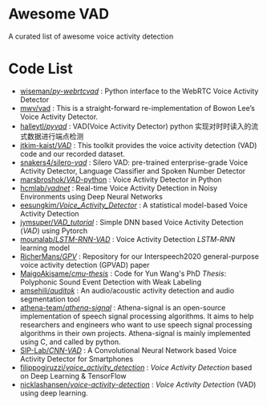 # Awesome VAD

 A curated list of awesome voice activity detection 

# Code List

- [wiseman/*py-webrtcvad*](https://github.com/wiseman/py-webrtcvad) :  Python interface to the WebRTC Voice Activity Detector 
- [mwv/vad](https://github.com/mwv/vad) :  This is a straight-forward re-implementation of Bowon Lee’s Voice Activity Detector.  
- [halleytl/*pyvad*](https://github.com/halleytl/pyvad) :  VAD(Voice Activity Detector) python 实现对时时读入的流式数据进行端点检测 
- [jtkim-kaist/*VAD*](https://github.com/jtkim-kaist/VAD)  :  This toolkit provides the voice activity detection (VAD) code and our recorded dataset. 
- [snakers4/silero-*vad*](https://github.com/snakers4/silero-vad) :  Silero VAD: pre-trained enterprise-grade Voice Activity Detector, Language Classifier and Spoken Number Detector 
- [marsbroshok/*VAD*-python](https://github.com/marsbroshok/VAD-python) :  Voice Activity Detector in Python 
- [hcmlab/*vadnet*](https://github.com/hcmlab/vadnet) :  Real-time Voice Activity Detection in Noisy Environments using Deep Neural Networks 
- [eesungkim/*Voice_Activity_Detector*](https://github.com/eesungkim/Voice_Activity_Detector) :  A statistical model-based Voice Activity Detection 
- [jymsuper/*VAD_tutorial*](https://github.com/jymsuper/VAD_tutorial) :  Simple DNN based Voice Activity Detection (*VAD*) using Pytorch 
- [mounalab/*LSTM-RNN-VAD*](https://github.com/mounalab/LSTM-RNN-VAD) :  Voice Activity Detection *LSTM*-*RNN* learning model 
- [RicherMans/*GPV*](https://github.com/RicherMans/GPV) :  Repository for our Interspeech2020 general-purpose voice activity detection (GPVAD) paper 
- [MaigoAkisame/*cmu-thesis*](https://github.com/MaigoAkisame/cmu-thesis) :  Code for Yun Wang's PhD *Thesis*: Polyphonic Sound Event Detection with Weak Labeling 
- [amsehili/*auditok*](https://github.com/amsehili/auditok) :  An audio/acoustic activity detection and audio segmentation tool 
- [athena-team/*athena-signal*](https://github.com/athena-team/athena-signal) :  Athena-signal is an open-source implementation of speech signal processing algorithms. It aims to help researchers and engineers who want to use speech signal processing algorithms in their own projects. Athena-signal is mainly implemented using C, and called by python. 
- [SIP-Lab/*CNN-VAD*](https://github.com/SIP-Lab/CNN-VAD) :  A Convolutional Neural Network based Voice Activity Detector for Smartphones 
- [filippogiruzzi/*voice_activity_detection*](https://github.com/filippogiruzzi/voice_activity_detection) :  *Voice* *Activity* *Detection* based on Deep Learning & TensorFlow 
- [nicklashansen/*voice*-*activity*-*detection*](https://github.com/nicklashansen/voice-activity-detection) :  *Voice* *Activity* *Detection* (VAD) using deep learning. 